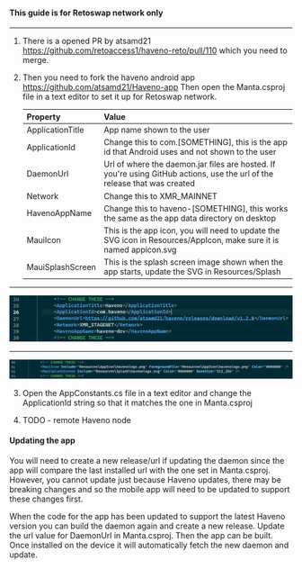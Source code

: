 ﻿#### This guide is for Retoswap network only
***********************************************

1. There is a opened PR by atsamd21 https://github.com/retoaccess1/haveno-reto/pull/110 which you need to merge.

2. Then you need to fork the haveno android app https://github.com/atsamd21/Haveno-app
Then open the Manta.csproj file in a text editor to set it up for Retoswap network.


    | Property              | Value                                 
    |-----------------------|---------------------------------------
    | ApplicationTitle      | App name shown to the user
    | ApplicationId         | Change this to com.[SOMETHING], this is the app id that Android uses and not shown to the user
    | DaemonUrl             | Url of where the daemon.jar files are hosted. If you're using GitHub actions, use the url of the release that was created
    | Network               | Change this to XMR_MAINNET
    | HavenoAppName         | Change this to haveno-[SOMETHING], this works the same as the app data directory on desktop
    | MauiIcon              | This is the app icon, you will need to update the SVG icon in Resources/AppIcon, make sure it is named appicon.svg
    | MauiSplashScreen      | This is the splash screen image shown when the app starts, update the SVG in Resources/Splash

***********************************************

![alt text](https://github.com/atsamd21/Haveno-app/blob/master/AppImages/CHANGETHESE1.png "Change these 1")

***********************************************

![alt text](https://github.com/atsamd21/Haveno-app/blob/master/AppImages/CHANGETHESE2.png "Change these 2")


3. Open the AppConstants.cs file in a text editor and change the ApplicationId string so that it matches the one in Manta.csproj

4. TODO - remote Haveno node

#### Updating the app

You will need to create a new release/url if updating the daemon since the app will compare the last installed url with the one set in Manta.csproj. However, you cannot update just because Haveno updates, there may be breaking changes and so the mobile app will need to be updated to support these changes first.

When the code for the app has been updated to support the latest Haveno version you can build the daemon again and create a new release. Update the url value for DaemonUrl in Manta.csproj. Then the app can be built. Once installed on the device it will automatically fetch the new daemon and update.
